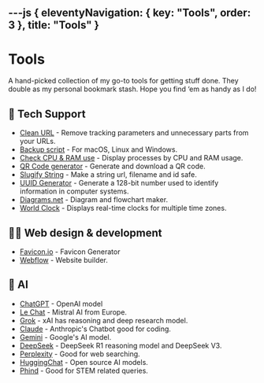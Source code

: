 ---js
{
    eleventyNavigation: {
        key: "Tools",
        order: 3
    },
    title: "Tools"
}
---

# Tools

A hand-picked collection of my go-to tools for getting stuff done. They double as my personal bookmark stash. Hope you find ‘em as handy as I do!

## 🧰 Tech Support

- <a href="https://clean-url.pages.dev/" target="_blank">Clean URL</a> - Remove tracking parameters and unnecessary parts from your URLs.
- <a href="https://github.com/poncardasm/tech-support-tools/tree/main/backup-script" target="_blank">Backup script</a> - For macOS, Linux and Windows.
- <a href="https://github.com/poncardasm/tech-support-tools/blob/main/app-cpu-ram-usage/app-cpu-ram-usage.ps1" target="_blank">Check CPU & RAM use</a> - Display processes by CPU and RAM usage.
- <a href="https://it-tools.tech/qrcode-generator" target="_blank">QR Code generator</a> - Generate and download a QR code.
- <a href="https://it-tools.tech/slugify-string" target="_blank">Slugify String</a> - Make a string url, filename and id safe.
- <a href="https://it-tools.tech/uuid-generator" target="_blank">UUID Generator</a> - Generate a 128-bit number used to identify information in computer systems.
- <a href="https://app.diagrams.net/" target="_blank">Diagrams.net</a> - Diagram and flowchart maker.
- <a href="https://clock-7hk.pages.dev/" target="_blank">World Clock</a> - Displays real-time clocks for multiple time
zones.

## 🧑‍💻 Web design & development

- <a href="https://favicon.io/" target="_blank">Favicon.io</a> - Favicon Generator
- <a href="https://webflow.com/" target="_blank">Webflow</a> - Website builder. 

## 🤖 AI

- <a href="https://chatgpt.com/" target="_blank">ChatGPT</a> - OpenAI model
- <a href="https://chat.mistral.ai/" target="_blank">Le Chat</a> - Mistral AI from Europe.
- <a href="https://grok.com/" target="_blank">Grok</a> - xAI has reasoning and deep research model.
- <a href="https://claude.ai/" target="_blank">Claude</a> - Anthropic's Chatbot good for coding.
- <a href="https://gemini.google.com/" target="_blank">Gemini</a> - Google's AI model.
- <a href="https://chat.deepseek.com/" target="_blank">DeepSeek</a> - DeepSeek R1 reasoning model and DeepSeek V3.
- <a href="https://www.perplexity.ai/" target="_blank">Perplexity</a> - Good for web searching.
- <a href="https://huggingface.co/chat/" target="_blank">HuggingChat</a> - Open source AI models.
- <a href="https://www.phind.com/" target="_blank">Phind</a> - Good for STEM related queries.